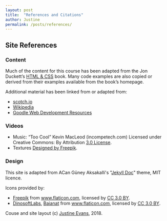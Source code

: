 ```yaml
---
layout: post
title:  "References and Citations"
author: Justine
permalink: /posts/references/
---
```


## Site References
### Content
Much of the content for this course has been adapted from the Jon Duckett’s [HTML & CSS](http://www.htmlandcssbook.com/) book. Many code examples are also copied or derived from their examples available from the book’s homepage.

Additional material has been linked from or adapted from:
- [scotch.io](https://scotch.io/)
- [Wikipedia](https://www.wikipedia.org/)
- [Goodle Web Development Resources](https://developers.google.com/web/)

### Videos
- Music: “Too Cool” Kevin MacLeod (incompetech.com) Licensed under Creative Commons: By Attribution [3.0 License](https://creativecommons.org/licenses/by/3.0/).
- Textures <a href='https://www.freepik.com/free-vector/grunge-textures-collection_1080208.htm'>Designed by Freepik</a>.

### Design
This site is adapted from ACan Güney Aksakalli's "[Jekyll Doc](https://github.com/aigarsdz/brume)" theme, MIT licence.

Icons provided by:
- <a href="http://www.freepik.com" title="Freepik">Freepik</a> from <a href="https://www.flaticon.com/" title="Flaticon">www.flaticon.com</a>, licensed by <a href="http://creativecommons.org/licenses/by/3.0/" title="Creative Commons BY 3.0" target="_blank">CC 3.0 BY</a>.
- <a href="https://www.flaticon.com/authors/dinosoftlabs" title="DinosoftLabs">DinosoftLabs</a>, <a href="https://www.flaticon.com/authors/baianat" title="Baianat">Baianat</a> from <a href="https://www.flaticon.com/" title="Flaticon">www.flaticon.com</a>, licensed by <a href="http://creativecommons.org/licenses/by/3.0/" title="Creative Commons BY 3.0" target="_blank">CC 3.0 BY</a>.

Couse and site layout (c) [Justine Evans](mailto:justine.evans@umontana.edu), 2018.

